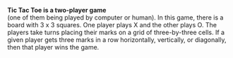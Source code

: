 <b>Tic Tac Toe is a two-player game</b> <br>
(one of them being played by computer or human).
In this game, there is a board with 3 x 3 squares.
One player plays X and the other plays O. 
The players take turns placing their marks on a grid of three-by-three cells.
If a given player gets three marks in a row horizontally, vertically, or diagonally,
then that player wins the game.
